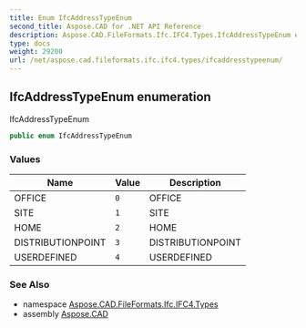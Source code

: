 ```yaml
---
title: Enum IfcAddressTypeEnum
second_title: Aspose.CAD for .NET API Reference
description: Aspose.CAD.FileFormats.Ifc.IFC4.Types.IfcAddressTypeEnum enum. IfcAddressTypeEnum
type: docs
weight: 29200
url: /net/aspose.cad.fileformats.ifc.ifc4.types/ifcaddresstypeenum/
---
```

## IfcAddressTypeEnum enumeration

IfcAddressTypeEnum

```csharp
public enum IfcAddressTypeEnum
```

### Values

| Name | Value | Description |
| --- | --- | --- |
| OFFICE | `0` | OFFICE |
| SITE | `1` | SITE |
| HOME | `2` | HOME |
| DISTRIBUTIONPOINT | `3` | DISTRIBUTIONPOINT |
| USERDEFINED | `4` | USERDEFINED |

### See Also

* namespace [Aspose.CAD.FileFormats.Ifc.IFC4.Types](../../aspose.cad.fileformats.ifc.ifc4.types/)
* assembly [Aspose.CAD](../../)


